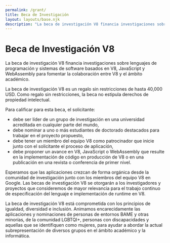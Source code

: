 ```yaml
---
permalink: /grant/
title: Beca de Investigación
layout: layouts/base.njk
description: "La beca de investigación V8 financia investigaciones sobre lenguajes de programación y sistemas de software basados en V8, JavaScript y WebAssembly."
---
```

# Beca de Investigación V8

La beca de investigación V8 financia investigaciones sobre lenguajes de programación y sistemas de software basados en V8, JavaScript y WebAssembly para fomentar la colaboración entre V8 y el ámbito académico.

La beca de investigación V8 es un regalo sin restricciones de hasta 40,000 USD. Como regalo sin restricciones, la beca no estipula derechos de propiedad intelectual.

Para calificar para esta beca, el solicitante:

- debe ser líder de un grupo de investigación en una universidad acreditada en cualquier parte del mundo,
- debe nominar a uno o más estudiantes de doctorado destacados para trabajar en el proyecto propuesto,
- debe tener un miembro del equipo V8 como patrocinador que inicie junto con el solicitante el proceso de aplicación,
- debe proponer un avance en V8, JavaScript o WebAssembly que resulte en la implementación de código en producción de V8 o en una publicación en una revista o conferencia de primer nivel.

Esperamos que las aplicaciones crezcan de forma orgánica desde la comunidad de investigación junto con los miembros del equipo V8 en Google. Las becas de investigación V8 se otorgarán a los investigadores y proyectos que consideremos de mayor relevancia para el trabajo continuo de especificación del lenguaje e implementación de runtime en V8.

La beca de investigación V8 está comprometida con los principios de igualdad, diversidad e inclusión. Animamos encarecidamente las aplicaciones y nominaciones de personas de entornos BAME y otras minorías, de la comunidad LGBTQI+, personas con discapacidades y aquellas que se identifiquen como mujeres, para ayudar a abordar la actual subrepresentación de diversos grupos en el ámbito académico y la informática.
